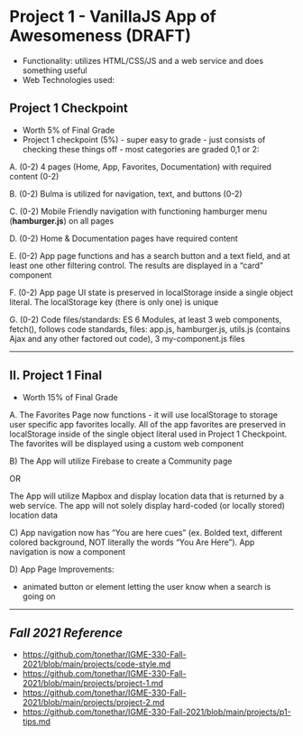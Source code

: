 # Project 1 - VanillaJS App of Awesomeness (DRAFT)

- Functionality: utilizes HTML/CSS/JS and a web service and does something useful
- Web Technologies used: 

## Project 1 Checkpoint
- Worth 5% of Final Grade
- Project 1 checkpoint (5%) - super easy to grade - just consists of checking these things off - most categories are graded 0,1 or 2:

A. (0-2) 4 pages (Home, App, Favorites, Documentation) with required content (0-2)

B. (0-2) Bulma is utilized for navigation, text, and buttons (0-2)

C. (0-2) Mobile Friendly navigation with functioning hamburger menu (**hamburger.js**) on all pages

D. (0-2) Home & Documentation pages have required content

E. (0-2) App page functions and has a search button and a text field, and at least one other filtering control. The results are displayed in a “card” component 

F. (0-2) App page UI state is preserved in localStorage inside a single object literal. The localStorage key (there is only one) is unique

G. (0-2) Code files/standards: ES 6 Modules, at least 3 web components, fetch(), follows code standards, files: app.js, hamburger.js, utils.js (contains Ajax and any other factored out code), 3 my-component.js files

<hr>

## II. Project 1 Final 
- Worth 15% of Final Grade 

A. The Favorites Page now functions - it will use localStorage to storage user specific app favorites locally. All of the app favorites are preserved in localStorage inside of the single object literal used in Project 1 Checkpoint. The favorites will be displayed using a custom web component

B) The App will utilize Firebase to create a Community page

OR

The App will utilize Mapbox and display location data that is returned by a web service. The app will not solely display hard-coded (or locally stored) location data

C) App navigation now has “You are here cues” (ex. Bolded text, different colored background, NOT literally the words “You Are Here”). App navigation is now a component

D) App Page Improvements:
- animated button or element letting the user know when a search is going on

<hr>

## ***Fall 2021 Reference***
- https://github.com/tonethar/IGME-330-Fall-2021/blob/main/projects/code-style.md
- https://github.com/tonethar/IGME-330-Fall-2021/blob/main/projects/project-1.md
- https://github.com/tonethar/IGME-330-Fall-2021/blob/main/projects/project-2.md
- https://github.com/tonethar/IGME-330-Fall-2021/blob/main/projects/p1-tips.md
